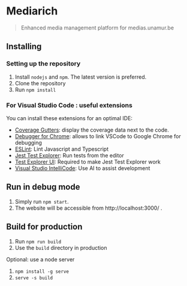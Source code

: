 # Mediarich

> Enhanced media management platform for medias.unamur.be

## Installing

### Setting up the repository

1. Install ``nodejs`` and ``npm``. The latest version is preferred.
2. Clone the repository
3. Run ``npm install``

### For Visual Studio Code : useful extensions

You can install these extensions for an optimal IDE:

- [Coverage Gutters](https://marketplace.visualstudio.com/items?itemName=ryanluker.vscode-coverage-gutters): display the coverage data next to the code.
- [Debugger for Chrome](https://marketplace.visualstudio.com/items?itemName=msjsdiag.debugger-for-chrome): allows to link VSCode to Google Chrome for debugging
- [ESLint](https://marketplace.visualstudio.com/items?itemName=dbaeumer.vscode-eslint): Lint Javascript and Typescript
- [Jest Test Explorer](https://marketplace.visualstudio.com/items?itemName=kavod-io.vscode-jest-test-adapter): Run tests from the editor
- [Test Explorer UI](https://marketplace.visualstudio.com/items?itemName=hbenl.vscode-test-explorer): Required to make Jest Test Explorer work
- [Visual Studio IntelliCode](https://marketplace.visualstudio.com/items?itemName=VisualStudioExptTeam.vscodeintellicode): Use AI to assist development

## Run in debug mode

1. Simply run ``npm start``.
2. The website will be accessible from http://localhost:3000/ .

## Build for production

1. Run ``npm run build``
2. Use the ``build`` directory in production

Optional: use a node server

1. ``npm install -g serve``
2. ``serve -s build``